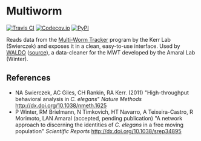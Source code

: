 # Multiworm

[![Travis CI][travis-badge]][travis-link]
[![Codecov.io][codecov-badge]][codecov-link]
[![PyPI][pypi-badge]][pypi-link]

Reads data from the [Multi-Worm Tracker][mwt] program by the Kerr Lab (Swierczek) and exposes it in a clean, easy-to-use interface. Used by [WALDO][waldo-amaral] ([source][waldo-github]), a data-cleaner for the MWT developed by the Amaral Lab (Winter).

## References

* NA Swierczek, AC Giles, CH Rankin, RA Kerr. (2011) "High-throughput behavioral analysis in *C. elegans*" *Nature Methods* http://dx.doi.org/10.1038/nmeth.1625
* P Winter, RM Brielmann, N Timkovich, HT Navarro, A Teixeira-Castro, R Morimoto, LAN Amaral (accepted, pending publication) "A network approach to discerning the identities of *C. elegans* in a free moving population" *Scientific Reports* http://dx.doi.org/10.1038/srep34895


[waldo-github]: https://github.com/amarallab/waldo
[waldo-amaral]: http://amaral-lab.org/resources/software/waldo
[mwt]: https://sourceforge.net/projects/mwt/

[codecov-badge]: https://img.shields.io/codecov/c/github/nicktimko/multiworm.svg?maxAge=2592000?style=flat-square
[pypi-badge]: https://img.shields.io/pypi/v/multiworm.svg?maxAge=2592000?style=flat-square  
[travis-badge]: https://img.shields.io/travis/nicktimko/multiworm.svg?maxAge=2592000?style=flat-square

[codecov-link]: https://codecov.io/gh/nicktimko/multiworm
[pypi-link]: https://pypi.python.org/pypi/multiworm
[travis-link]: https://travis-ci.org/nicktimko/multiworm
